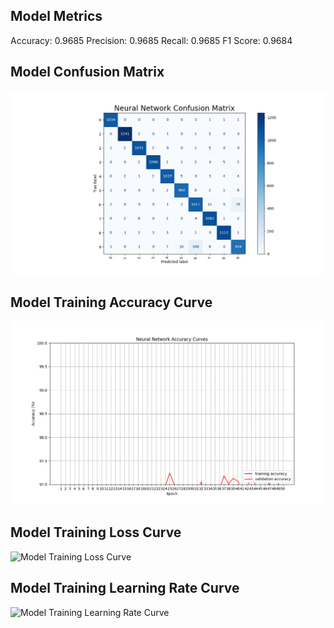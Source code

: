 ## Model Metrics
Accuracy: 0.9685
Precision: 0.9685
Recall: 0.9685
F1 Score: 0.9684
## Model Confusion Matrix
![Confusion Matrix](./model_reporting/confusion_matrix.png)

## Model Training Accuracy Curve
![Model Training Accuracy Curve](./model_reporting/nn_acc_curve.png)

## Model Training Loss Curve
![Model Training Loss Curve](./model_reporting/nn_loss_curve.png.png)

## Model Training Learning Rate Curve
![Model Training Learning Rate Curve](./model_reporting/nn_lr_curve.png.png)

